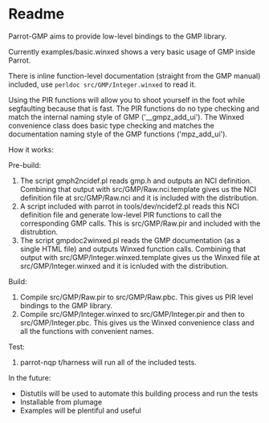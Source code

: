 Readme
======

Parrot-GMP aims to provide low-level bindings to the GMP library.

Currently examples/basic.winxed shows a very basic usage of GMP inside Parrot.

There is inline function-level documentation (straight from the GMP manual) included, use `perldoc src/GMP/Integer.winxed` to read it.

Using the PIR functions will allow you to shoot yourself in the foot while segfaulting because that is fast. The PIR functions do no type checking and match the internal naming style of GMP ('\_\_gmpz\_add\_ui').  The Winxed convenience class does basic type checking and matches the documentation naming style of the GMP functions ('mpz\_add\_ui').

How it works:

Pre-build:

1) The script gmph2ncidef.pl reads gmp.h and outputs an NCI definition. Combining that output with src/GMP/Raw.nci.template gives us the NCI definition file at src/GMP/Raw.nci and it is included with the distribution.
2) A script included with parrot in tools/dev/ncidef2.pl reads this NCI definition file and generate low-level PIR functions to call the corresponding GMP calls.  This is src/GMP/Raw.pir and included with the distrubtion.
3) The script gmpdoc2winxed.pl reads the GMP documentation (as a single HTML file) and outputs Winxed function calls.  Combining that output with src/GMP/Integer.winxed.template gives us the Winxed file at src/GMP/Integer.winxed and it is icnluded with the distribution.

Build:

1) Compile src/GMP/Raw.pir to src/GMP/Raw.pbc.  This gives us PIR level bindings to the GMP library.
2) Compile src/GMP/Integer.winxed to src/GMP/Integer.pir and then to src/GMP/Integer.pbc.  This gives us the Winxed convenience class and all the functions with convenient names.

Test:

1) parrot-nqp t/harness will run all of the included tests.

In the future:

* Distutils will be used to automate this building process and run the tests
* Installable from plumage
* Examples will be plentiful and useful
